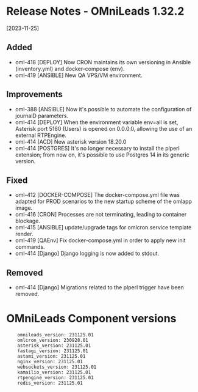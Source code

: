 # Release Notes - OMniLeads 1.32.2
[2023-11-25]

## Added

* oml-418 [DEPLOY] Now CRON maintains its own versioning in Ansible (inventory.yml) and docker-compose (env).
* oml-419 [ANSIBLE] New QA VPS/VM environment.

## Improvements

* oml-388 [ANSIBLE] Now it's possible to automate the configuration of journalD parameters.
* oml-414 [DEPLOY] When the environment variable env=all is set, Asterisk port 5160 (Users) is opened on 0.0.0.0, allowing the use of an external RTPEngine.
* oml-414 [ACD] New asterisk version 18.20.0
* oml-414 [POSTGRES] It's no longer necessary to install the plperl extension; from now on, it's possible to use Postgres 14 in its generic version.

## Fixed

* oml-412 [DOCKER-COMPOSE] The docker-compose.yml file was adapted for PROD scenarios to the new startup scheme of the omlapp image.
* oml-416 [CRON] Processes are not terminating, leading to container blockage.
* oml-415 [ANSIBLE] update/upgrade tags for omlcron.service template render.
* oml-419 [QAEnv] Fix docker-compose.yml in order to apply new init commands.
* oml-414 [Django] Django logging is now added to stdout.

## Removed

* oml-414 [Django] Migrations related to the plperl trigger have been removed. 

# OMniLeads Component versions

```
    omnileads_version: 231125.01 
    omlcron_version: 230928.01
    asterisk_version: 231125.01
    fastagi_version: 231125.01
    astami_version: 231125.01
    nginx_version: 231125.01
    websockets_version: 231125.01
    kamailio_version: 231125.01
    rtpengine_version: 231125.01
    redis_version: 231125.01
```
